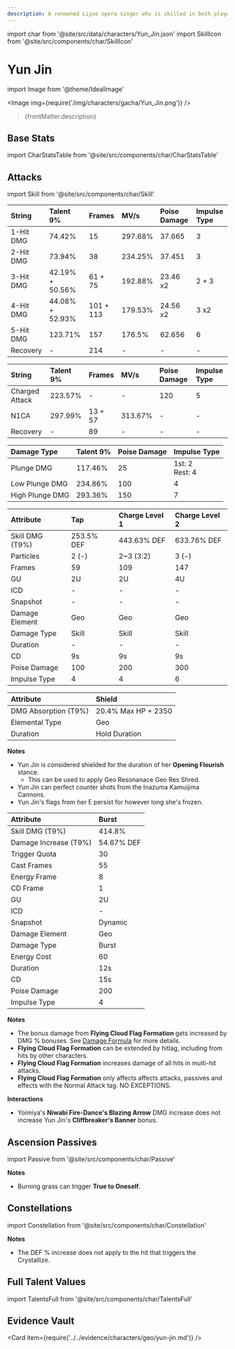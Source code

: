 ```yaml
---
description: A renowned Liyue opera singer who is skilled in both playwriting and singing. Her style is one-of-a-kind, exquisite and delicate, much like the person herself.
---
```


import char from '@site/src/data/characters/Yun_Jin.json'
import SkillIcon from '@site/src/components/char/SkillIcon'

# Yun Jin

import Image from '@theme/IdealImage'

<Image img={require('/img/characters/gacha/Yun_Jin.png')} />
<blockquote>{frontMatter.description}</blockquote>

## Base Stats

import CharStatsTable from '@site/src/components/char/CharStatsTable'

<CharStatsTable char={char} />

## Attacks

import Skill from '@site/src/components/char/Skill'

<Tabs>
<TabItem value='na' label='Normal Attacks'>
<SkillIcon char={char} skill='na' />
<div class='talent-columns'>
<Skill char={char} skill='na' sectionFilter='Normal Attack' />

| String    | Talent 9%       | Frames    | MV/s    | Poise Damage | Impulse Type |
| :-------- | :-------------- | :-------- | :------ | :----------- | :----------- |
| 1-Hit DMG | 74.42%          | 15        | 297.68% | 37.665       | 3            |
| 2-Hit DMG | 73.94%          | 38        | 234.25% | 37.451       | 3            |
| 3-Hit DMG | 42.19% + 50.56% | 61 + 75   | 192.88% | 23.46 x2     | 2 + 3        |
| 4-Hit DMG | 44.08% + 52.93% | 101 + 113 | 179.53% | 24.56 x2     | 3 x2         |
| 5-Hit DMG | 123.71%         | 157       | 176.5%  | 62.656       | 6            |
| Recovery  | -               | 214       | -       | -            | -            |

</div>
<div class='talent-columns'>
<Skill char={char} skill='na' sectionFilter='Charged Attack' />

| String         | Talent 9% | Frames  | MV/s    | Poise Damage | Impulse Type |
| :------------- | :-------- | :------ | :------ | :----------- | :----------- |
| Charged Attack | 223.57%   | -       | -       | 120          | 5            |
| N1CA           | 297.99%   | 13 + 57 | 313.67% | -            | -            |
| Recovery       | -         | 89      | -       | -            | -            |

</div>
<div class='talent-columns'>
<Skill char={char} skill='na' sectionFilter='Plunging Attack' />

| Damage Type     | Talent 9% | Poise Damage | Impulse Type         |
| :-------------- | :-------- | :----------- | :------------------- |
| Plunge DMG      | 117.46%   | 25           | 1st: 2 <br/> Rest: 4 |
| Low Plunge DMG  | 234.86%   | 100          | 4                    |
| High Plunge DMG | 293.36%   | 150          | 7                    |

</div>
</TabItem>

<TabItem value='e' label='Skill'>
<SkillIcon char={char} skill='e' />
<div class='talent-columns'>
<Skill char={char} skill='e' />

| Attribute         | Tap        | Charge Level 1 | Charge Level 2 |
| :---------------- | :--------- | :------------- | :------------- |
| Skill DMG \(T9%\) | 253.5% DEF | 443.63% DEF    | 633.76% DEF    |
| Particles         | 2 \(-\)    | 2~3 \(3:2\)    | 3 \(-\)        |
| Frames            | 59         | 109            | 147            |
| GU                | 2U         | 2U             | 4U             |
| ICD               | -          | -              | -              |
| Snapshot          | -          | -              | -              |
| Damage Element    | Geo        | Geo            | Geo            |
| Damage Type       | Skill      | Skill          | Skill          |
| Duration          | -          | -              | -              |
| CD                | 9s         | 9s             | 9s             |
| Poise Damage      | 100        | 200            | 300            |
| Impulse Type      | 4          | 4              | 6              |

</div>

| Attribute              | Shield              |
| :--------------------- | :------------------ |
| DMG Absorption \(T9%\) | 20.4% Max HP + 2350 |
| Elemental Type         | Geo                 |
| Duration               | Hold Duration       |

**Notes**

* Yun Jin is considered shielded for the duration of her **Opening Flourish** stance.
  * This can be used to apply Geo Resonanace Geo Res Shred.
* Yun Jin can perfect counter shots from the Inazuma Kamuijima Cannons.
* Yun Jin's flags from her E persist for however long she's frozen.

</TabItem>

<TabItem value='q' label='Burst'>
<SkillIcon char={char} skill='q' />
<div class='talent-columns'>
<Skill char={char} skill='q'/>

| Attribute               | Burst      |
| :---------------------- | :--------- |
| Skill DMG \(T9%\)       | 414.8%     |
| Damage Increase \(T9%\) | 54.67% DEF |
| Trigger Quota           | 30         |
| Cast Frames             | 55         |
| Energy Frame            | 8          |
| CD Frame                | 1          |
| GU                      | 2U         |
| ICD                     | -          |
| Snapshot                | Dynamic    |
| Damage Element          | Geo        |
| Damage Type             | Burst      |
| Energy Cost             | 60         |
| Duration                | 12s        |
| CD                      | 15s        |
| Poise Damage            | 200        |
| Impulse Type            | 4          |

</div>

**Notes**

* The bonus damage from **Flying Cloud Flag Formation** gets increased by DMG % bonuses. See [Damage Formula](../../combat-mechanics/damage/damage-formula.md) for more details.
* **Flying Cloud Flag Formation** can be extended by hitlag, including from hits by other characters.
* **Flying Cloud Flag Formation** increases damage of all hits in multi-hit attacks.
* **Flying Cloud Flag Formation** only affects affects attacks, passives and effects with the Normal Attack tag. NO EXCEPTIONS.

**Interactions**

* Yoimiya's **Niwabi Fire-Dance's Blazing Arrow** DMG increase does not increase Yun Jin's **Cliffbreaker's Banner** bonus.

</TabItem>
</Tabs>

## Ascension Passives

import Passive from '@site/src/components/char/Passive'

<Tabs>
<TabItem value='passive' label='Passive'>
<Passive char={char} passive={2} />
</TabItem>

<TabItem value='a1' label='Ascension 1'>
<Passive char={char} passive={0} />

**Notes**

* Burning grass can trigger **True to Oneself**.

</TabItem>

<TabItem value="a4" label="Ascension 4">
<Passive char={char} passive={1} />
</TabItem>
</Tabs>

## Constellations

import Constellation from '@site/src/components/char/Constellation'

<Tabs>
<TabItem value='c1' label='C1'>
<Constellation char={char} constellation={1} />
</TabItem>

<TabItem value='c2' label='C2'>
<Constellation char={char} constellation={2} />
</TabItem>

<TabItem value='c3' label='C3'>
<Constellation char={char} constellation={3} />
</TabItem>

<TabItem value='c4' label='C4'>
<Constellation char={char} constellation={4} />

**Notes**

* The DEF % increase does not apply to the hit that triggers the Crystallize.

</TabItem>

<TabItem value='c5' label='C5'>
<Constellation char={char} constellation={5} />
</TabItem>

<TabItem value='c6' label='C6'>
<Constellation char={char} constellation={6} />
</TabItem>
</Tabs>

## Full Talent Values

import TalentsFull from '@site/src/components/char/TalentsFull'

<TalentsFull char={char}/>

## Evidence Vault

<Card item={require('../../evidence/characters/geo/yun-jin.md')} />

